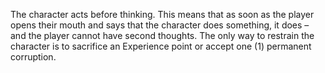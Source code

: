 The character acts before thinking. This means that as soon as the player opens their mouth and says that the character does something, it does – and the player cannot have second thoughts. The only way to restrain the character is to sacrifice an Experience point or accept one (1) permanent corruption.